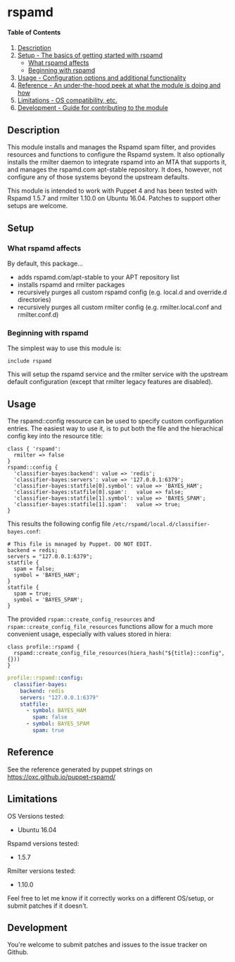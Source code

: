 # rspamd

#### Table of Contents

1. [Description](#description)
1. [Setup - The basics of getting started with rspamd](#setup)
    * [What rspamd affects](#what-rspamd-affects)
    * [Beginning with rspamd](#beginning-with-rspamd)
1. [Usage - Configuration options and additional functionality](#usage)
1. [Reference - An under-the-hood peek at what the module is doing and how](#reference)
1. [Limitations - OS compatibility, etc.](#limitations)
1. [Development - Guide for contributing to the module](#development)

## Description

This module installs and manages the Rspamd spam filter, and provides resources
and functions to configure the Rspamd system. It also optionally installs the 
rmilter daemon to integrate rspamd into an MTA that supports it, and manages the 
rspamd.com apt-stable repository.
It does, however, not configure any of those systems beyond the upstream defaults.

This module is intended to work with Puppet 4 and has been tested with 
Rspamd 1.5.7 and rmilter 1.10.0 on Ubuntu 16.04. Patches to support other setups are welcome.

## Setup

### What rspamd affects

By default, this package...

* adds rspamd.com/apt-stable to your APT repository list
* installs rspamd and rmilter packages
* recursively purges all custom rspamd config (e.g. local.d and override.d directories)
* recursively purges all custom rmilter config (e.g. rmilter.local.conf and rmilter.conf.d)

### Beginning with rspamd

The simplest way to use this module is:

```puppet
include rspamd
```

This will setup the rspamd service and the rmilter service with the upstream
default configuration (except that rmilter legacy features are disabled).

## Usage

The rspamd::config resource can be used to specify custom configuration entries.
The easiest way to use it, is to put both the file and the hierachical config
key into the resource title:

```puppet
class { 'rspamd':
  rmilter => false
}
rspamd::config {
  'classifier-bayes:backend': value => 'redis';
  'classifier-bayes:servers': value => '127.0.0.1:6379';
  'classifier-bayes:statfile[0].symbol': value => 'BAYES_HAM';
  'classifier-bayes:statfile[0].spam':   value => false;
  'classifier-bayes:statfile[1].symbol': value => 'BAYES_SPAM';
  'classifier-bayes:statfile[1].spam':   value => true;
}
```

This results the following config file `/etc/rspamd/local.d/classifier-bayes.conf`:
```
# This file is managed by Puppet. DO NOT EDIT.
backend = redis;
servers = "127.0.0.1:6379";
statfile {
  spam = false;
  symbol = 'BAYES_HAM';
}
statfile {
  spam = true;
  symbol = 'BAYES_SPAM';
}
```


The provided `rspam::create_config_resources` and `rspam::create_config_file_resources`
functions allow for a much more convenient usage, especially with values stored in hiera:
```puppet
class profile::rspamd {
  rspamd::create_config_file_resources(hiera_hash("${title}::config", {}))
}
```
```yaml
profile::rspamd::config:
  classifier-bayes:
    backend: redis
    servers: "127.0.0.1:6379"
    statfile:
      - symbol: BAYES_HAM
        spam: false
      - symbol: BAYES_SPAM
        spam: true
```


## Reference

See the reference generated by puppet strings on https://oxc.github.io/puppet-rspamd/

## Limitations

OS Versions tested:

* Ubuntu 16.04

Rspamd versions tested:

* 1.5.7

Rmilter versions tested:

* 1.10.0

Feel free to let me know if it correctly works on a different OS/setup, or 
submit patches if it doesn't.

## Development

You're welcome to submit patches and issues to the issue tracker on Github.

